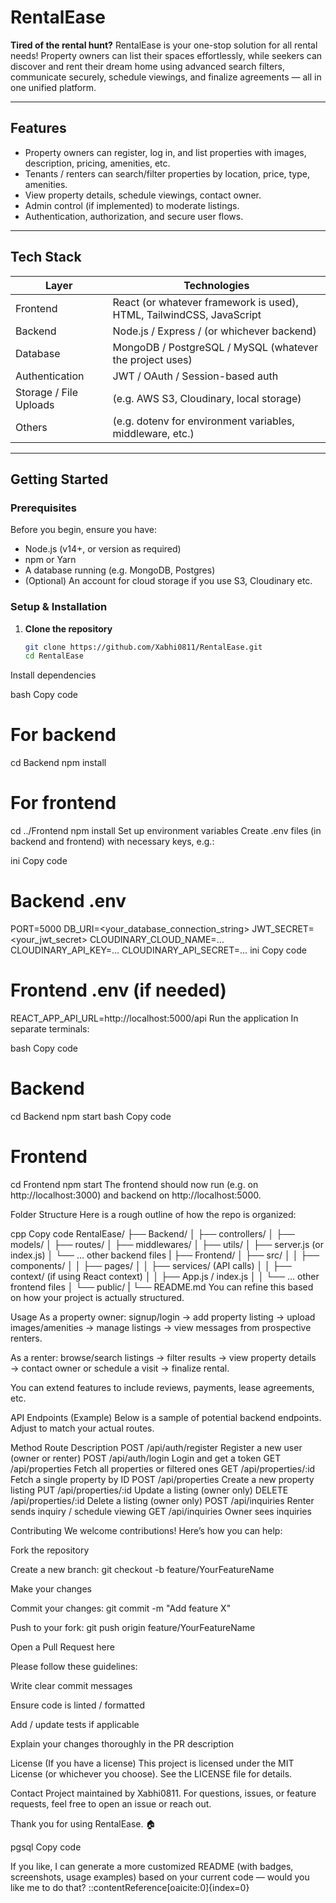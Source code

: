 # RentalEase

**Tired of the rental hunt?** RentalEase is your one-stop solution for all rental needs! Property owners can list their spaces effortlessly, while seekers can discover and rent their dream home using advanced search filters, communicate securely, schedule viewings, and finalize agreements — all in one unified platform.

---

## Features

- Property owners can register, log in, and list properties with images, description, pricing, amenities, etc.  
- Tenants / renters can search/filter properties by location, price, type, amenities.  
- View property details, schedule viewings, contact owner.  
- Admin control (if implemented) to moderate listings.  
- Authentication, authorization, and secure user flows.  

---

## Tech Stack

| Layer | Technologies |
|---|---|
| Frontend | React (or whatever framework is used), HTML, TailwindCSS, JavaScript |
| Backend | Node.js / Express / (or whichever backend) |
| Database | MongoDB / PostgreSQL / MySQL (whatever the project uses) |
| Authentication | JWT / OAuth / Session-based auth |
| Storage / File Uploads | (e.g. AWS S3, Cloudinary, local storage) |
| Others | (e.g. dotenv for environment variables, middleware, etc.) |

---

## Getting Started

### Prerequisites

Before you begin, ensure you have:

- Node.js (v14+, or version as required)  
- npm or Yarn  
- A database running (e.g. MongoDB, Postgres)  
- (Optional) An account for cloud storage if you use S3, Cloudinary etc.

### Setup & Installation

1. **Clone the repository**  
   ```bash
   git clone https://github.com/Xabhi0811/RentalEase.git
   cd RentalEase
Install dependencies

bash
Copy code
# For backend
cd Backend
npm install
# For frontend
cd ../Frontend
npm install
Set up environment variables
Create .env files (in backend and frontend) with necessary keys, e.g.:

ini
Copy code
# Backend .env
PORT=5000
DB_URI=<your_database_connection_string>
JWT_SECRET=<your_jwt_secret>
CLOUDINARY_CLOUD_NAME=…
CLOUDINARY_API_KEY=…
CLOUDINARY_API_SECRET=…
ini
Copy code
# Frontend .env (if needed)
REACT_APP_API_URL=http://localhost:5000/api
Run the application
In separate terminals:

bash
Copy code
# Backend
cd Backend
npm start
bash
Copy code
# Frontend
cd Frontend
npm start
The frontend should now run (e.g. on http://localhost:3000) and backend on http://localhost:5000.

Folder Structure
Here is a rough outline of how the repo is organized:

cpp
Copy code
RentalEase/
├── Backend/
│   ├── controllers/
│   ├── models/
│   ├── routes/
│   ├── middlewares/
│   ├── utils/
│   ├── server.js (or index.js)
│   └── ... other backend files
|
├── Frontend/
│   ├── src/
│   │   ├── components/
│   │   ├── pages/
│   │   ├── services/ (API calls)
│   │   ├── context/ (if using React context)
│   │   ├── App.js / index.js
│   │   └── … other frontend files
│   └── public/
|
└── README.md
You can refine this based on how your project is actually structured.

Usage
As a property owner: signup/login → add property listing → upload images/amenities → manage listings → view messages from prospective renters.

As a renter: browse/search listings → filter results → view property details → contact owner or schedule a visit → finalize rental.

You can extend features to include reviews, payments, lease agreements, etc.

API Endpoints (Example)
Below is a sample of potential backend endpoints. Adjust to match your actual routes.

Method	Route	Description
POST	/api/auth/register	Register a new user (owner or renter)
POST	/api/auth/login	Login and get a token
GET	/api/properties	Fetch all properties or filtered ones
GET	/api/properties/:id	Fetch a single property by ID
POST	/api/properties	Create a new property listing
PUT	/api/properties/:id	Update a listing (owner only)
DELETE	/api/properties/:id	Delete a listing (owner only)
POST	/api/inquiries	Renter sends inquiry / schedule viewing
GET	/api/inquiries	Owner sees inquiries

Contributing
We welcome contributions! Here’s how you can help:

Fork the repository

Create a new branch: git checkout -b feature/YourFeatureName

Make your changes

Commit your changes: git commit -m "Add feature X"

Push to your fork: git push origin feature/YourFeatureName

Open a Pull Request here

Please follow these guidelines:

Write clear commit messages

Ensure code is linted / formatted

Add / update tests if applicable

Explain your changes thoroughly in the PR description

License
(If you have a license)
This project is licensed under the MIT License (or whichever you choose). See the LICENSE file for details.

Contact
Project maintained by Xabhi0811.
For questions, issues, or feature requests, feel free to open an issue or reach out.

Thank you for using RentalEase. 🏠

pgsql
Copy code

If you like, I can generate a more customized README (with badges, screenshots, usage examples) based on your current code — would you like me to do that?
::contentReference[oaicite:0]{index=0}
